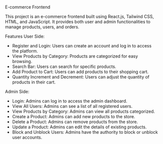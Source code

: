 E-commerce Frontend

This project is an e-commerce frontend built using React.js, Tailwind CSS, HTML, and JavaScript. It provides both user and admin functionalities to manage products, users, and orders.

Features
User Side:
- Register and Login: Users can create an account and log in to access the platform.
- View Products by Category: Products are categorized for easy browsing.
- Search Bar: Users can search for specific products.
- Add Product to Cart: Users can add products to their shopping cart.
- Quantity Increment and Decrement: Users can adjust the quantity of products in their cart.

Admin Side:

- Login: Admins can log in to access the admin dashboard.
- View All Users: Admins can see a list of all registered users.
- View Products by Category: Admins can view all products categorized.
- Create a Product: Admins can add new products to the store.
- Delete a Product: Admins can remove products from the store.
- Update a Product: Admins can edit the details of existing products.
- Block and Unblock Users: Admins have the authority to block or unblock user accounts.
